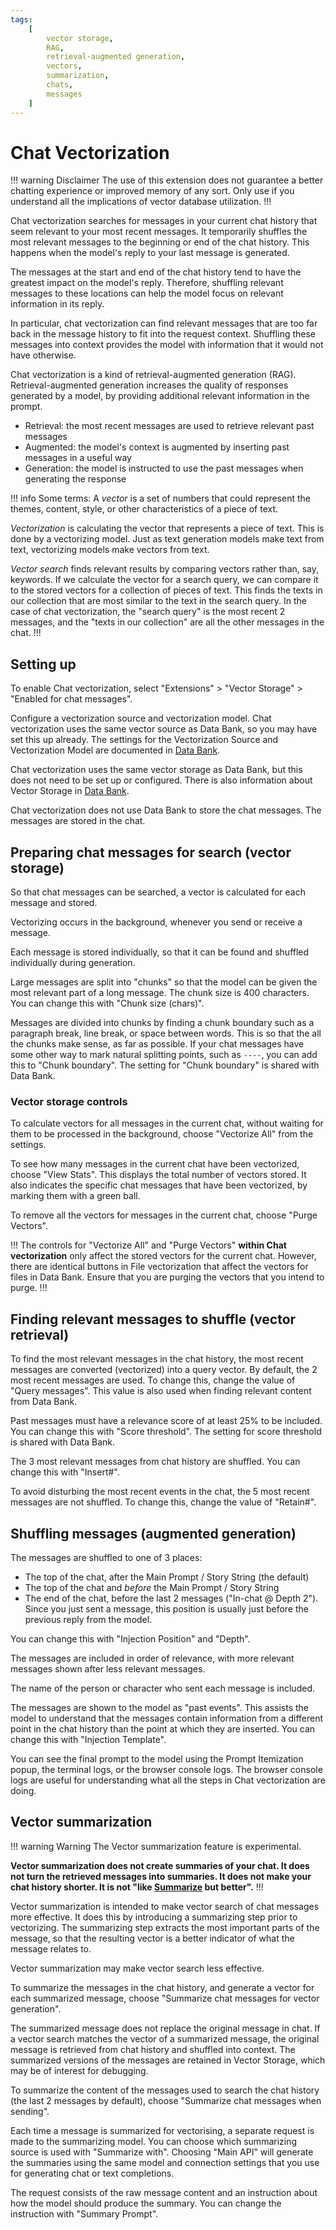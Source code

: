 ```yaml
---
tags:
    [
        vector storage,
        RAG,
        retrieval-augmented generation,
        vectors,
        summarization,
        chats,
        messages
    ]
---
```


# Chat Vectorization

!!! warning Disclaimer
The use of this extension does not guarantee a better chatting experience or improved memory of any sort. Only use if you understand all the implications of vector database utilization.
!!!

Chat vectorization searches for messages in your current chat history that seem relevant to your most recent messages. 
It temporarily shuffles the most relevant messages to the beginning or end of the chat history. 
This happens when the model's reply to your last message is generated.

The messages at the start and end of the chat history tend to have the greatest impact on the model's reply. 
Therefore, shuffling relevant messages to these locations can help the model focus on relevant information in its reply. 

In particular, chat vectorization can find relevant messages that are too far back in the message history to fit 
into the request context. Shuffling these messages into context provides the model with information that it would not have otherwise.

Chat vectorization is a kind of retrieval-augmented generation (RAG). Retrieval-augmented generation increases the 
quality of responses generated by a model, by providing additional relevant information in the prompt.

* Retrieval: the most recent messages are used to retrieve relevant past messages
* Augmented: the model's context is augmented by inserting past messages in a useful way
* Generation: the model is instructed to use the past messages when generating the response

!!! info Some terms:
A *vector* is a set of numbers that could represent the themes, content, style, or other characteristics of a piece of text. 

*Vectorization* is calculating the vector that represents a piece of text. This is done by a vectorizing model.
Just as text generation models make text from text, vectorizing models make vectors from text.

*Vector search* finds relevant results by comparing vectors rather than, say, keywords. If we calculate the vector 
for a search query, we can compare it to the stored vectors for a collection of pieces of text. This finds the texts 
in our collection that are most similar to the text in the search query. In the case of chat vectorization, the 
"search query" is the most recent 2 messages, and the "texts in our collection" are all the other messages in the chat.
!!!

## Setting up

To enable Chat vectorization, select "Extensions" > "Vector Storage" > "Enabled for chat messages".

Configure a vectorization source and vectorization model. Chat vectorization uses the same vector source as Data Bank, 
so you may have set this up already. The settings for the Vectorization Source and Vectorization Model are documented in [Data Bank](/Usage/Characters/data-bank.md).

Chat vectorization uses the same vector storage as Data Bank, but this does not need to be set up or configured. 
There is also information about Vector Storage in [Data Bank](/Usage/Characters/data-bank.md).

Chat vectorization does not use Data Bank to store the chat messages. The messages are stored in the chat. 

## Preparing chat messages for search (vector storage)

So that chat messages can be searched, a vector is calculated for each message and stored.

Vectorizing occurs in the background, whenever you send or receive a message.

Each message is stored individually, so that it can be found and shuffled individually during generation.

Large messages are split into "chunks" so that the model can be given the most relevant part of a long message. The chunk size is 400 characters. 
You can change this with "Chunk size (chars)". 

Messages are divided into chunks by finding a chunk boundary such as a paragraph break, line break, or space between words. This is so that 
the all the chunks make sense, as far as possible. If your chat messages have some other way to mark natural splitting points, such as `----`, 
you can add this to "Chunk boundary". The setting for "Chunk boundary" is shared with Data Bank.

### Vector storage controls

To calculate vectors for all messages in the current chat, without waiting for them to be processed in the background, choose "Vectorize All" from the settings.

To see how many messages in the current chat have been vectorized, choose "View Stats". This displays the total number of vectors stored. 
It also indicates the specific chat messages that have been vectorized, by marking them with a green ball.

To remove all the vectors for messages in the current chat, choose "Purge Vectors".

!!!
The controls for "Vectorize All" and "Purge Vectors" **within Chat vectorization** only affect the stored vectors for the current chat. 
However, there are identical buttons in File vectorization that affect the vectors for files in Data Bank. Ensure that you are purging the vectors that you intend to purge.
!!! 

## Finding relevant messages to shuffle (vector retrieval)

To find the most relevant messages in the chat history, the most recent messages are converted (vectorized) into a query vector. By default, the 2 most recent messages are used. To change this, change the value of "Query messages". This value is also used when finding relevant content from Data Bank. 

Past messages must have a relevance score of at least 25% to be included. You can change this with "Score threshold". The setting for score threshold is shared with Data Bank.

The 3 most relevant messages from chat history are shuffled. You can change this with "Insert#".

To avoid disturbing the most recent events in the chat, the 5 most recent messages are not shuffled. To change this, change the value of "Retain#".

## Shuffling messages (augmented generation)

The messages are shuffled to one of 3 places:

* The top of the chat, after the Main Prompt / Story String (the default)
* The top of the chat and *before* the Main Prompt / Story String
* The end of the chat, before the last 2 messages ("In-chat @ Depth 2"). Since you just sent a message, this position is usually just before the previous reply from the model.

You can change this with "Injection Position" and "Depth".

The messages are included in order of relevance, with more relevant messages shown after less relevant messages.

The name of the person or character who sent each message is included. 

The messages are shown to the model as "past events". This assists the model to understand that the messages contain information from a different point in the chat history than the point at which they are inserted. You can change this with "Injection Template".

You can see the final prompt to the model using the Prompt Itemization popup, the terminal logs, or the browser console logs. The browser console logs are useful for understanding what all the steps in Chat vectorization are doing.

## Vector summarization

!!! warning Warning
The Vector summarization feature is experimental.

**Vector summarization does not create summaries of your chat. It does not turn the retrieved messages into summaries. It does not make your chat history shorter. It is not "like [Summarize](/extensions/Summarize.md) but better".**
!!!

Vector summarization is intended to make vector search of chat messages more effective. It does this by introducing a summarizing step prior to vectorizing. The summarizing step extracts the most important parts of the message, so that the resulting vector is a better indicator of what the message relates to.

Vector summarization may make vector search less effective. 

To summarize the messages in the chat history, and generate a vector for each summarized message, choose "Summarize chat messages for vector generation". 

The summarized message does not replace the original message in chat. If a vector search matches the vector of a summarized message, the original message is retrieved from chat history and shuffled into context. The summarized versions of the messages are retained in Vector Storage, which may be of interest for debugging.

To summarize the content of the messages used to search the chat history (the last 2 messages by default), choose "Summarize chat messages when sending".

Each time a message is summarized for vectorising, a separate request is made to the summarizing model. You can choose which summarizing source is used with "Summarize with". Choosing "Main API" will generate the summaries using the same model and connection settings that you use for generating chat or text completions.

The request consists of the raw message content and an instruction about how the model should produce the summary. You can change the instruction with "Summary Prompt".
